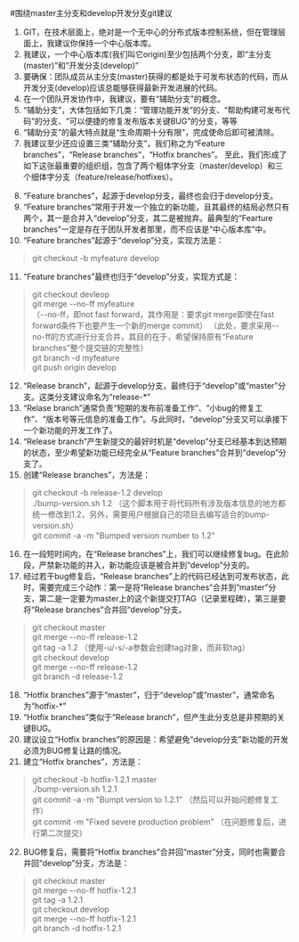 #围绕master主分支和develop开发分支git建议

1. GIT，在技术层面上，绝对是一个无中心的分布式版本控制系统，但在管理层面上，我建议你保持一个中心版本库。
2. 我建议，一个中心版本库(我们叫它origin)至少包括两个分支，即“主分支(master)”和“开发分支(develop)”
3. 要确保：团队成员从主分支(master)获得的都是处于可发布状态的代码，而从开发分支(develop)应该总能够获得最新开发进展的代码。
4. 在一个团队开发协作中，我建议，要有“辅助分支”的概念。
5. “辅助分支”，大体包括如下几类：“管理功能开发”的分支、“帮助构建可发布代码”的分支、“可以便捷的修复发布版本关键BUG”的分支，等等
6. “辅助分支”的最大特点就是“生命周期十分有限”，完成使命后即可被清除。
7. 我建议至少还应设置三类“辅助分支”，我们称之为“Feature branches”，“Release branches”，“Hotfix branches”。
至此，我们形成了如下这张最重要的组织组，包含了两个粗体字分支（master/develop）和三个细体字分支（feature/release/hotfixes）。
<!--more-->
8. “Feature branches”，起源于develop分支，最终也会归于develop分支。
9. “Feature branches”常用于开发一个独立的新功能，且其最终的结局必然只有两个，其一是合并入“develop”分支，其二是被抛弃。最典型的“Fearture branches”一定是存在于团队开发者那里，而不应该是“中心版本库”中。
10. “Feature branches”起源于“develop”分支，实现方法是：
>git checkout -b myfeature develop

11. “Feature branches”最终也归于“develop”分支，实现方式是：
>git checkout devleop  
git merge --no-ff myfeature  
（--no-ff，即not fast forward，其作用是：要求git merge即使在fast forward条件下也要产生一个新的merge commit）
（此处，要求采用--no-ff的方式进行分支合并，其目的在于，希望保持原有“Feature branches”整个提交链的完整性）  
git branch -d myfeature  
git push origin develop  

12. “Release branch”，起源于develop分支，最终归于“develop”或“master”分支。这类分支建议命名为“release-*”
13. “Relase branch”通常负责“短期的发布前准备工作”、“小bug的修复工作”、“版本号等元信息的准备工作”。与此同时，“develop”分支又可以承接下一个新功能的开发工作了。
14. “Release branch”产生新提交的最好时机是“develop”分支已经基本到达预期的状态，至少希望新功能已经完全从“Feature branches”合并到“develop”分支了。
15. 创建“Release branches”，方法是：
>git checkout -b release-1.2 develop  
./bump-version.sh 1.2 （这个脚本用于将代码所有涉及版本信息的地方都统一修改到1.2，另外，需要用户根据自己的项目去编写适合的bump-version.sh）  
git commit -a -m "Bumped version number to 1.2"  

16. 在一段短时间内，在“Release branches”上，我们可以继续修复bug。在此阶段，严禁新功能的并入，新功能应该是被合并到“develop”分支的。
17. 经过若干bug修复后，“Release branches”上的代码已经达到可发布状态，此时，需要完成三个动作：第一是将“Release branches”合并到“master”分支，第二是一定要为master上的这个新提交打TAG（记录里程碑），第三是要将“Release branches”合并回“develop”分支。
>git checkout master  
git merge --no-ff release-1.2  
git tag -a 1.2 （使用-u/-s/-a参数会创建tag对象，而非软tag）  
git checkout develop  
git merge --no-ff release-1.2  
git branch -d release-1.2  

18. “Hotfix branches”源于“master”，归于“develop”或“master”，通常命名为“hotfix-*”
19. “Hotfix branches”类似于“Release branch”，但产生此分支总是非预期的关键BUG。
20. 建议设立“Hotfix branches”的原因是：希望避免“develop分支”新功能的开发必须为BUG修复让路的情况。
21. 建立“Hotfix branches”，方法是：
>git checkout -b hotfix-1.2.1 master  
./bump-version.sh 1.2.1  
git commit -a -m "Bumpt version to 1.2.1" （然后可以开始问题修复工作）  
git commit -m "Fixed severe production problem" （在问题修复后，进行第二次提交）  

22. BUG修复后，需要将“Hotfix branches”合并回“master”分支，同时也需要合并回“develop”分支，方法是：
>git checkout master  
git merge --no-ff hotfix-1.2.1  
git tag -a 1.2.1  
git checkout develop  
git merge --no-ff hotfix-1.2.1  
git branch -d hotfix-1.2.1  
